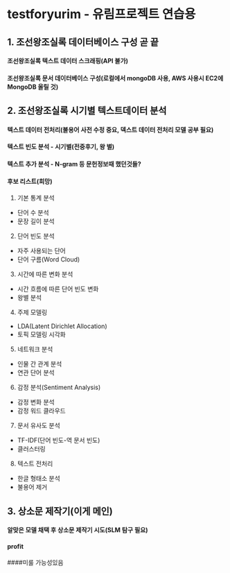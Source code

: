 # testforyurim - 유림프로젝트 연습용




## 1. 조선왕조실록 데이터베이스 구성 곧 끝

#### 조선왕조실록 텍스트 데이터 스크래핑(API 불가)

#### 조선왕조실록 문서 데이터베이스 구성(로컬에서 mongoDB 사용, AWS 사용시 EC2에 MongoDB 올릴 것)

## 2. 조선왕조실록 시기별 텍스트데이터 분석

#### 텍스트 데이터 전처리(불용어 사전 수정 중요, 덱스트 데이터 전처리 모델 공부 필요)

#### 텍스트 빈도 분석 - 시기별(전중후기, 왕 별)

#### 텍스트 추가 분석 - N-gram 등 문헌정보때 했던것들?

#### 후보 리스트(희망)

1. 기본 통계 분석
* 단어 수 분석
* 문장 길이 분석
2. 단어 빈도 분석
* 자주 사용되는 단어
* 단어 구름(Word Cloud)
3. 시간에 따른 변화 분석
* 시간 흐름에 따른 단어 빈도 변화
* 왕별 분석
4. 주제 모델링
* LDA(Latent Dirichlet Allocation)
* 토픽 모델링 시각화
5. 네트워크 분석
* 인물 간 관계 분석
* 연관 단어 분석
6. 감정 분석(Sentiment Analysis)
* 감정 변화 분석
* 감정 워드 클라우드
7. 문서 유사도 분석
* TF-IDF(단어 빈도-역 문서 빈도)
* 클러스터링
8. 텍스트 전처리
* 한글 형태소 분석
* 불용어 제거


## 3. 상소문 제작기(이게 메인)

#### 알맞은 모델 채택 후 상소문 제작기 시도(SLM 탐구 필요)

#### profit


####미룰 가능성있음

